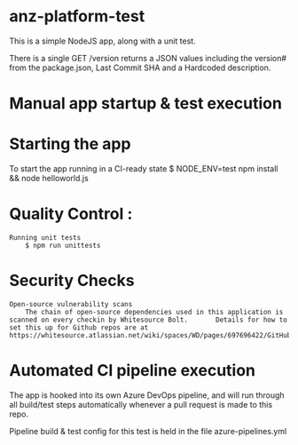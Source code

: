 # anz-platform-test

This is a simple NodeJS app, along with a unit test. 

There is a single GET /version returns a JSON values including the version# from the package.json, Last Commit SHA and a Hardcoded description. 

# Manual app startup & test execution

# Starting the app

To start the app running in a CI-ready state
$ NODE_ENV=test npm install && node helloworld.js

# Quality Control : 
    Running unit tests
        $ npm run unittests
        
# Security Checks 
    Open-source vulnerability scans
        The chain of open-source dependencies used in this application is scanned on every checkin by Whitesource Bolt.       Details for how to set this up for Github repos are at https://whitesource.atlassian.net/wiki/spaces/WD/pages/697696422/GitHub+Integration
        
        
# Automated CI pipeline execution

The app is hooked into its own Azure DevOps pipeline, and will run through all build/test steps automatically whenever a pull request is made to this repo.

Pipeline build & test config for this test is held in the file azure-pipelines.yml



